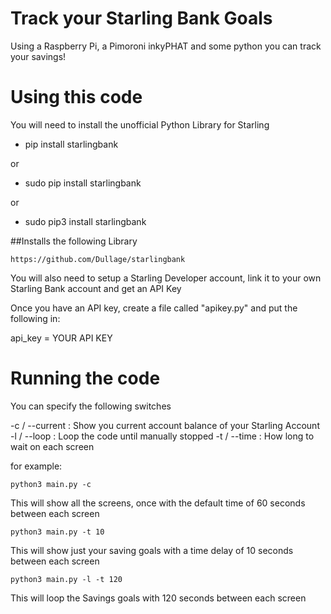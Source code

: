 # Track your Starling Bank Goals
Using a Raspberry Pi, a Pimoroni inkyPHAT and some python you can track your savings!

# Using this code
You will need to install the unofficial Python Library for Starling

* pip install starlingbank

or

* sudo pip install starlingbank

or

* sudo pip3 install starlingbank

##Installs the following Library

	https://github.com/Dullage/starlingbank

You will also need to setup a Starling Developer account, link it to your own Starling Bank account and get an API Key

Once you have an API key, create a file called "apikey.py" and put the following in:

api_key = YOUR API KEY

# Running the code
You can specify the following switches

-c / --current : Show you current account balance of your Starling Account
-l / --loop : Loop the code until manually stopped
-t / --time : How long to wait on each screen

for example:

	python3 main.py -c

This will show all the screens, once with the default time of 60 seconds between each screen

	python3 main.py -t 10

This will show just your saving goals with a time delay of 10 seconds between each screen

	python3 main.py -l -t 120

This will loop the Savings goals with 120 seconds between each screen


